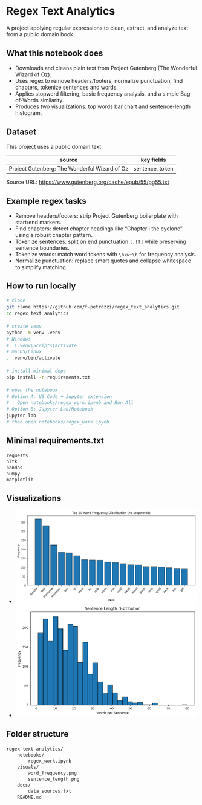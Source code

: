 # Regex Text Analytics

A project applying regular expressions to clean, extract, and analyze text from a public domain book.

## What this notebook does
- Downloads and cleans plain text from Project Gutenberg (The Wonderful Wizard of Oz).
- Uses regex to remove headers/footers, normalize punctuation, find chapters, tokenize sentences and words.
- Applies stopword filtering, basic frequency analysis, and a simple Bag-of-Words similarity.
- Produces two visualizations: top words bar chart and sentence-length histogram.

## Dataset
This project uses a public domain text.

| source | key fields |
|---|---|
| Project Gutenberg: The Wonderful Wizard of Oz | sentence, token |

Source URL: https://www.gutenberg.org/cache/epub/55/pg55.txt

## Example regex tasks
- Remove headers/footers: strip Project Gutenberg boilerplate with start/end markers.
- Find chapters: detect chapter headings like “Chapter i the cyclone” using a robust chapter pattern.
- Tokenize sentences: split on end punctuation `[.!?]` while preserving sentence boundaries.
- Tokenize words: match word tokens with `\b\w+\b` for frequency analysis.
- Normalize punctuation: replace smart quotes and collapse whitespace to simplify matching.

## How to run locally
```sh
# clone
git clone https://github.com/f-petrozzi/regex_text_analytics.git
cd regex_text_analytics

# create venv
python -m venv .venv
# Windows
# .\.venv\Scripts\activate
# macOS/Linux
. .venv/bin/activate

# install minimal deps
pip install -r requirements.txt

# open the notebook
# Option A: VS Code + Jupyter extension
#   Open notebooks/regex_work.ipynb and Run All
# Option B: Jupyter Lab/Notebook
jupyter lab
# then open notebooks/regex_work.ipynb
```

## Minimal requirements.txt
```
requests
nltk
pandas
numpy
matplotlib
```

## Visualizations
- ![Top words (no stopwords)](visuals/word_frequency.png)
- ![Sentence length distribution](visuals/sentence_length.png)

## Folder structure
```
regex-text-analytics/
    notebooks/
        regex_work.ipynb
    visuals/
        word_frequency.png
        sentence_length.png
    docs/
        data_sources.txt
    README.md
```
